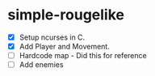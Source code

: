 # simple-rougelike

- [X] Setup ncurses in C.
- [X] Add Player and Movement.
- [ ] Hardcode map - Did this for reference
- [ ] Add enemies